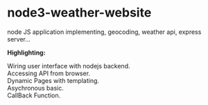 # node3-weather-website
node JS application implementing, geocoding, weather api, express server...


<b>Highlighting:</b>

Wiring user interface with nodejs backend. <br>
Accessing API from browser. <br>
Dynamic Pages with templating.<br>
Asychronous basic. <br>
CallBack Function. <br>
